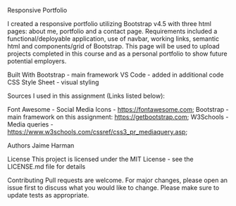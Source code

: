 Responsive Portfolio

I created a responsive portfolio utilizing Bootstrap v4.5 with three html pages: about me, portfolio and a contact page. Requirements included a functional/deployable application, use of navbar, working links, semantic html and components/grid of Bootstrap. This page will be used to upload projects completed in this course and as a personal portfolio to show future potential employers. 

Built With
Bootstrap - main framework
VS Code - added in additional code
CSS Style Sheet - visual styling


Sources I used in this assignment (Links listed below):

Font Awesome - Social Media Icons - https://fontawesome.com;
Bootstrap - main framework on this assignment: https://getbootstrap.com;
W3Schools - Media queries - https://www.w3schools.com/cssref/css3_pr_mediaquery.asp;


Authors
Jaime Harman 

License
This project is licensed under the MIT License - see the LICENSE.md file for details

Contributing
Pull requests are welcome. For major changes, please open an issue first to discuss what you would like to change.
Please make sure to update tests as appropriate.

